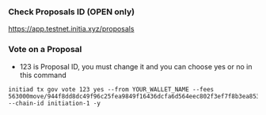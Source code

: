 ### Check Proposals ID (OPEN only)
https://app.testnet.initia.xyz/proposals

### Vote on a Proposal
- 123 is Proposal ID, you must change it and you can choose yes or no in this command
```
initiad tx gov vote 123 yes --from YOUR_WALLET_NAME --fees 563000move/944f8dd8dc49f96c25fea9849f16436dcfa6d564eec802f3ef7f8b3ea85368ff --chain-id initiation-1 -y
```
